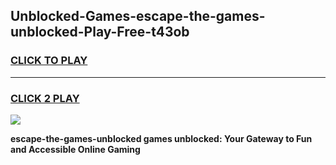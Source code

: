 
## Unblocked-Games-escape-the-games-unblocked-Play-Free-t43ob
<h3>
<a href="https://premium76.site?title=escape-the-games-unblocked&ref=20A">CLICK TO PLAY</a></h3>
<hr>

<h3>
<a href="https://premium76.site?title=escape-the-games-unblocked&ref=20A">CLICK 2 PLAY</a>
  
</h3>

<a href="https://premium76.site?title=escape-the-games-unblocked&ref=20A"><img src="https://clearcache.store/games.png"></a>


**escape-the-games-unblocked games unblocked: Your Gateway to Fun and Accessible Online Gaming**
